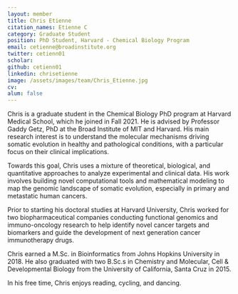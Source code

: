 ```yaml
---
layout: member
title: Chris Etienne
citation_names: Etienne C
category: Graduate Student
position: PhD Student, Harvard - Chemical Biology Program
email: cetienne@broadinstitute.org
twitter: cetienn01
scholar: 
github: cetienn01
linkedin: chrisetienne
image: /assets/images/team/Chris_Etienne.jpg
cv: 
alum: false
---
```


Chris is a graduate student in the Chemical Biology PhD program at Harvard Medical School, which he joined in Fall 2021. He is advised by Professor Gaddy Getz, PhD at the Broad Institute of MIT and Harvard. His main research interest is to understand the molecular mechanisms driving somatic evolution in healthy and pathological conditions, with a particular focus on their clinical implications.

Towards this goal, Chris uses a mixture of theoretical, biological, and quantitative approaches to analyze experimental and clinical data. His work involves building novel computational tools and mathematical modeling to map the genomic landscape of somatic evolution, especially in primary and metastatic human cancers.

Prior to starting his doctoral studies at Harvard University, Chris worked for two biopharmaceutical companies conducting functional genomics and immuno-oncology research to help identify novel cancer targets and biomarkers and guide the development of next generation cancer immunotherapy drugs.

Chris earned a M.Sc. in Bioinformatics from Johns Hopkins University in 2018. He also graduated with two B.Sc.s in Chemistry and Molecular, Cell & Developmental Biology from the University of California, Santa Cruz in 2015.

In his free time, Chris enjoys reading, cycling, and dancing.

